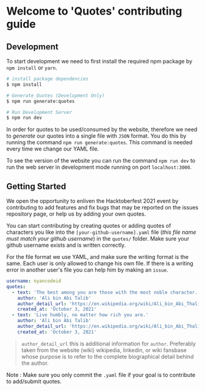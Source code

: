 # Welcome to 'Quotes' contributing guide

## Development
To start development we need to first install the required npm package by `npm install` or `yarn`.

``` bash
# install package dependencies
$ npm install

# Generate Quotes (Development Only)
$ npm run generate:quotes

# Run Development Server
$ npm run dev
```

In order for quotes to be used/consumed by the website, therefore we need to *generate* our quotes into a single file with `JSON` format. You do this by running the command `npm run generate:quotes`. This command is needed every time we change our YAML file.

To see the version of the website you can run the command `npm run dev` to run the web server in development mode running on port `localhost:3000`.


## Getting Started
We open the opportunity to enliven the Hacktoberfest 2021 event by contributing to add features and fix bugs that may be reported on the issues repository page, or help us by adding your own quotes.

You can start contributing by creating quotes or adding quotes of characters you like into the `[your-github-username].yaml` file (*this file name must match your github username*) in the `quotes/` folder. Make sure your github username exists and is written correctly.

For the file format we use YAML, and make sure the writing format is the same. Each user is only allowed to change his own file. If there is a writing error in another user's file you can help him by making an `issue`.

```yaml
username: nyancodeid
quotes:
  - text: 'The best among you are those with the most noble character.'
    author: 'Ali bin Abi Talib'
    author_detail_url: 'https://en.wikipedia.org/wiki/Ali_bin_Abi_Thalib'
    created_at: 'October 3, 2021'
  - text: 'Live humbly, no matter how rich you are.'
    author: 'Ali bin Abi Talib'
    author_detail_url: 'https://en.wikipedia.org/wiki/Ali_bin_Abi_Thalib'
    created_at: 'October 3, 2021'
```

> `author_detail_url` this is additional information for `author`. Preferably taken from the website (wiki) wikipedia, linkedin, or wiki fansbase whose purpose is to refer to the complete biographical detail behind the author.

Note : Make sure you only commit the `.yaml` file if your goal is to contribute to add/submit quotes.
